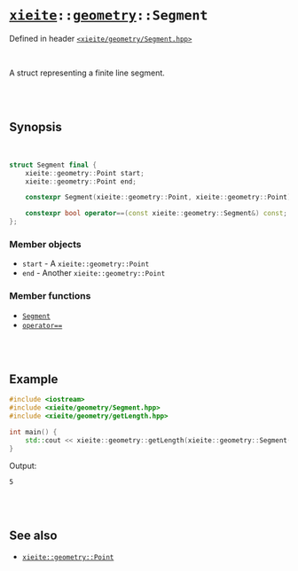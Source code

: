 # [`xieite`](../../README.md)`::`[`geometry`](../../docs/geometry.md)`::Segment`
Defined in header [`<xieite/geometry/Segment.hpp>`](../../include/xieite/geometry/Segment.hpp)

<br/>

A struct representing a finite line segment.

<br/><br/>

## Synopsis

<br/>

```cpp
struct Segment final {
	xieite::geometry::Point start;
	xieite::geometry::Point end;

	constexpr Segment(xieite::geometry::Point, xieite::geometry::Point);

	constexpr bool operator==(const xieite::geometry::Segment&) const;
};
```
### Member objects
- `start` - A `xieite::geometry::Point`
- `end` - Another `xieite::geometry::Point`
### Member functions
- [`Segment`](../../docs/geometry/Segment/constructor.hpp)
- [`operator==`](../../docs/geometry/Segment/operatorEquals.hpp)

<br/><br/>

## Example
```cpp
#include <iostream>
#include <xieite/geometry/Segment.hpp>
#include <xieite/geometry/getLength.hpp>

int main() {
	std::cout << xieite::geometry::getLength(xieite::geometry::Segment({ 0.0, 0.0 }, { 3.0, 4.0 })) << '\n';
}
```
Output:
```
5
```

<br/><br/>

## See also
- [`xieite::geometry::Point`](../../docs/geometry/Point.md)
